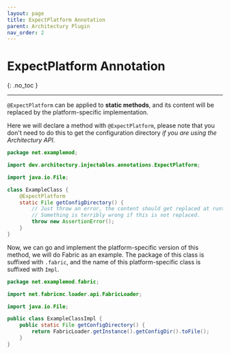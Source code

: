 ```yaml
---
layout: page
title: ExpectPlatform Annotation
parent: Architectury Plugin
nav_order: 2
---
```


# ExpectPlatform Annotation
{: .no_toc }

---

`@ExpectPlatform` can be applied to **static methods**, and its content will be replaced by the platform-specific implementation.

Here we will declare a method with `@ExpectPlatform`, please note that you don't need to do this to get the configuration directory *if you are using the Architectury API*.
```java
package net.examplemod;

import dev.architectury.injectables.annotations.ExpectPlatform;

import java.io.File;

class ExampleClass {
    @ExpectPlatform
    static File getConfigDirectory() {
        // Just throw an error, the content should get replaced at runtime.
        // Something is terribly wrong if this is not replaced.
        throw new AssertionError();
    }
}
```

Now, we can go and implement the platform-specific version of this method, we will do Fabric as an example.
The package of this class is suffixed with `.fabric`, and the name of this platform-specific class is suffixed with `Impl`.
```java
package net.examplemod.fabric;

import net.fabricmc.loader.api.FabricLoader;

import java.io.File;

public class ExampleClassImpl {
    public static File getConfigDirectory() {
        return FabricLoader.getInstance().getConfigDir().toFile();
    }
}
```
